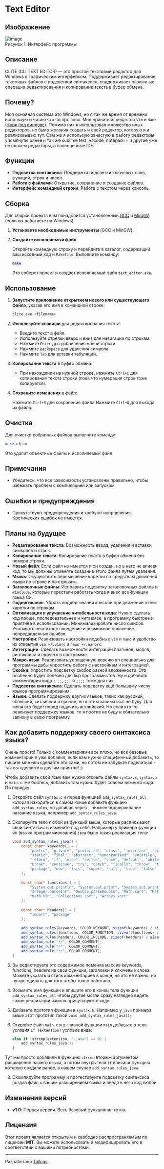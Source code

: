# Text Editor

## Изображение
	
![image](https://github.com/user-attachments/assets/0e76933e-8cfb-4a49-86ed-159918405823) <br> Рисунок 1. Интерфейс программы

## Описание

CLITE (CLI TEXT EDITOR) — это простой текстовый редактор для Windows с графическим интерфейсом. Поддерживает редактирование текстовых файлов с подсветкой синтаксиса, поддерживает различные операции редактирования и копирование текста в буфер обмена.

## Почему?

Моя основная система это Windows, но я так же время от времени использую и читаю что-то про linux. Мне нравиться редактор `Vim` и `Nano` ([форк под виндовс](https://github.com/okibcn/nano-for-windows)). Помимо них я использовал множество иных редакторов, но было желания создать и свой редактор, которую я и реализовываю тут. Сам же я использую зачастую в работу редакторы упомянуты ранее и так же sublime text, vscode, notepad++ и другие уже не совсем редакторы, а полноценные IDE.

## Функции

- **Подсветка синтаксиса**: Поддержка подсветки ключевых слов, функций, строк и чисел.
- **Работа с файлами**: Открытие, сохранение и создание файлов.
- **Интерфейс командной строки**: Работа с текстом через консоль.

## Сборка

Для сборки проекта вам понадобится установленный [GCC](https://gcc.gnu.org/) и [MinGW](https://www.mingw-w64.org/downloads/) (если вы работаете на Windows).

1. **Установите необходимые инструменты** (GCC и MinGW).

2. **Создайте исполняемый файл**:

   Откройте командную строку и перейдите в каталог, содержащий ваш исходный код и `Makefile`. Выполните команду:

   ```bash
   make
   ```

   Это соберет проект и создаст исполняемый файл `text_editor.exe`.

## Использование

1. **Запустите приложение открытием нового или существующего файла**, указав его имя в командной строке:

   ```bash
   clite.exe <filename>
   ```

2. **Используйте клавиши** для редактирования текста:
   - Введите текст в файл.
   - Используйте стрелки вверх и вниз для навигации по строкам.
   - Нажмите `Enter` для добавления новой строки.
   - Нажмите `Backspace` для удаления символа.
   - Нажмите `Tab` для вставки табуляции.

3. **Копирование текста** в буфер обмена:
   - При нахождении на нужной строке, нажмите `Ctrl+C` для копирования текста строки (пока что нумерация строк тоже копируется).

4. **Сохраните изменения** в файл:

   Нажмите `Ctrl+S` для сохранения файла
   Нажмите `Ctrl+Q` для выхода из файла.

## Очистка

Для очистки собранных файлов выполните команду:

```bash
make clean
```

Это удалит объектные файлы и исполняемый файл.

## Примечания

- Убедитесь, что все зависимости установлены правильно, чтобы избежать проблем с компиляцией или запуском.

## Ошибки и предупреждения

- Присутствуют предупреждения и требуют исправления. Кретических ошибок не имеется.

## Планы на будущее

- **Редактирование текста**: Возможность ввода, удаления и вставки символов и строк.
- **Копирование текста**: Копирование текста в буфер обмена без номера строки.
- **Новый файл**: Если файл не имеется и он создан, но в него не вписан код, то мы должны отменять создание этого файла путем удаления.
- **Мышь**: Осуществить перемешение каретки по средствам движения мыши по строке и по строкам.
- **Загаловочные файлы**: Исправить подсветку загаловочных файлов и `#include`, которые перестали работать когда я внес все функции языка Си.
- **Подергивание**: Убрать поддергивания консоли при движении в нем каретки по строкам.
- **Оптимизация и улучшение читабельности кода**: Нужно сделать код проще, последовательнее и читаемее, а программу быстрее и приятнее в использовании. Минимализировать число ошибок. Учитывать нештатное поведение и возможное появление непредвиденных ошибок.
- **Настройки**: Реализовать настройки подобные `vim` и `nano` и удобство их открытия `vim ~/.vimrc` и `nano ~/.nanorc`.
- **Интеграции**: Сделать возможность интеграции плагинов, модов, синтаксиса и прочего в программе.
- **Макро-язык**: Реализовать упрощенную версию яп специально для программы дабы упростить работу с настройкам и интеграцией.
- **Скобки**: Упростить подсветку скобок разной вложенности. Это особенно будет полезно для lisp программистов. Ну и добавить комментарии вида `;`, `;;`, `;;;` и `;;;;` тоже для них.
- **Подсветка синтаксиса**: Сделать подсветку ещё большему числу языков программирования.
- **Языки**: Сделать поддержку других языков, таких как русский, японский, китайский и прочие, но я этим заниматься не буду. Для меня это будет повод подучить английский. Но если кто-то реализует поддержку языков, то я против не буду и обязательно запихну в свою программу.

## Как добавить поддержку своего синтаксиса языка?

Очень просто! Только с комментариями все плохо, но все базовые комментарии я уже добавил, если вам нужно специфичный добавить, то пишите мне или сделайте это сами, но потом не забудьте поделиться - так вы сделаете и другим приятно! :)

Чтобы добавить свой язык вам нужно открыть файлы `syntax.c`, `syntax.h` и `main.c`. Не бойтесь, добавить там нужно будет совсем немного кода. По порядку:

1. Откройте файл `syntax.c` и перед функцией `add_syntax_rules_all` которая находиться в самом конце добавьте функцию `add_syntax_rules`, но дописав через `_` нижнее подчеркивание название языка, например `add_syntax_rules_java`.
2. Скопируйте тело любой из функций выше, которые расписывают свой синтаксис и измените под себя. Например у примера функции яп (языка программирования) `java` было такая реализация тела:

	```java
	void add_syntax_rules_java() {
		const char* keywords[] = {
			"public", "private", "protected", "class", "interface", "extends", "implements", 
			"static", "final", "abstract", "synchronized", "volatile", "transient", "native", 
			"return", "if", "else", "switch", "case", "default", "while", "do", "for", 
			"break", "continue", "try", "catch", "finally", "throw", "throws", "import", 
			"package", "new", "this", "super", "null", "true", "false"
		};
		
		const char* functions[] = {
			"System.out.println", "System.out.print", "System.out.printf", "String.valueOf", 
			"Integer.parseInt", "Double.parseDouble", "Math.sqrt", "Math.pow", "Math.max", 
			"Math.min", "Collections.sort", "Arrays.sort"
		};
		
		const char* headers[] = {
			"import", "package"
		};
		
		add_syntax_rules(keywords, COLOR_KEYWORD, sizeof(keywords) / sizeof(keywords[0]));
		add_syntax_rules(functions, COLOR_FUNCTION, sizeof(functions) / sizeof(functions[0]));
		add_syntax_rules(headers, COLOR_INCLUDE, sizeof(headers) / sizeof(headers[0]));
		add_syntax_rule("//", COLOR_COMMENT);
		add_syntax_rule("/*", COLOR_COMMENT);
		add_syntax_rule("*/", COLOR_COMMENT);
	}
	```

3. Вы редактируете это содержимое поменяв массив keywords, functions, headers на свои функции, загаловки и ключевые слова. Можете указать и стиль комментариев в конце, но это не важно, но лучше сделать для того чтобы точно работало.
4. Возьмите имя функции и впишите его в конец тела функции `add_syntax_rules_all` чтобы другие могли сразу наглядно видеть какие реализации языков присутсвуют в коде.
5. Добавьте прототип функции в `syntax.h`. Например у `java` примера выше этот прототип такой `void add_syntax_rules_java();`
6. Откройте файл `main.c` и в главной функции `main` добавьте в тело условия `if (extension)` условие вида:

	```c
	else if (strcmp(extension, ".java") == 0) {
		add_syntax_rules_java();
	}
	```

Тут мы просто добавили в функцию `strcmp` вторым аргументом расширение нашего языка, а потом внутрь тела `if` вписали функцию которую создали ранее, в нашем случае `add_syntax_rules_java`.

8. Скомпируйте программу и протестируйте подсветку синтаксиса создав файл с вашим расширением языка и введя в него код любой

## Изменения версий
- **v1.0**: Первая версия. Весь базовый функционал готов.

## Лицензия

Этот проект является открытым и свободно распространяемым по лицензии **MIT**. Вы можете использовать и модифицировать его в соответствии с вашими потребностями.

---

Разработано [Tailogs](https://github.com/tailogs).



